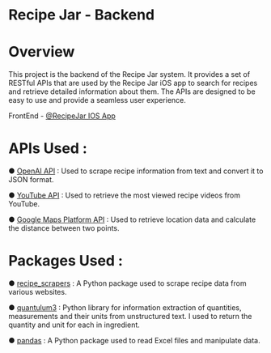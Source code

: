 # Recipe Jar - Backend 

# Overview

This project is the backend of the Recipe Jar system. It provides a set of RESTful APIs that are used by the Recipe Jar iOS app to search for recipes and retrieve detailed information about them. The APIs are designed to be easy to use and provide a seamless user experience.

FrontEnd - [@RecipeJar IOS App](https://github.com/othmansh0/Recipe-Jar)

# APIs Used : 

●  [OpenAI API](https://openai.com/blog/openai-api) : Used to scrape recipe information from text and convert it to JSON format.
 
●  [YouTube API](https://developers.google.com/youtube) : Used to retrieve the most viewed recipe videos from YouTube.

●  [Google Maps Platform API](https://mapsplatform.google.com) : Used to retrieve location data and calculate the distance between two points.


# Packages Used :

●  [recipe_scrapers](https://github.com/hhursev/recipe-scrapers) : A Python package used to scrape recipe data from various websites.

●  [quantulum3](https://github.com/nielstron/quantulum3) : Python library for information extraction of quantities, measurements and their units from          unstructured text. I used to return the quantity and unit for each in ingredient.

●  [pandas](https://pandas.pydata.org/docs/getting_started/overview.html#:~:text=pandas%20is%20a%20Python%20package,world%20data%20analysis%20in%20Python.) : A Python package used to read Excel files and manipulate data.
